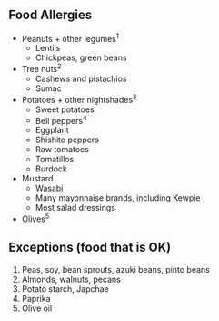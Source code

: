 ## Food Allergies

- Peanuts + other legumes<sup>1</sup>
  - Lentils
  - Chickpeas, green beans
- Tree nuts<sup>2</sup>
  - Cashews and pistachios
  - Sumac
- Potatoes + other nightshades<sup>3</sup>
  - Sweet potatoes
  - Bell peppers<sup>4</sup>
  - Eggplant
  - Shishito peppers
  - Raw tomatoes
  - Tomatillos
  - Burdock
- Mustard
  - Wasabi
  - Many mayonnaise brands, including Kewpie
  - Most salad dressings
- Olives<sup>5</sup>

## Exceptions (food that is OK)

1. Peas, soy, bean sprouts, azuki beans, pinto beans
2. Almonds, walnuts, pecans
3. Potato starch, Japchae
4. Paprika
5. Olive oil
